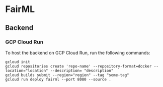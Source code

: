 # FairML

## Backend

### GCP Cloud Run

To host the backend on GCP Cloud Run, run the following commands:

```
gcloud init
gcloud repositories create 'repo-name' --repository-format=docker --location="location" --description= "description"
gcloud builds submit --region="region" --tag "some-tag"
gcloud run deploy fairml --port 8080 --source .
```
